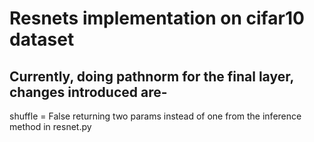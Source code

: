 # Resnets implementation on cifar10 dataset

## Currently, doing pathnorm for the final layer, changes introduced are-
shuffle = False
returning two params instead of one from the inference method in resnet.py